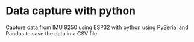 # Data capture with python
Capture data from IMU 9250 using ESP32 with python using PySerial and Pandas to save the data in a CSV file
